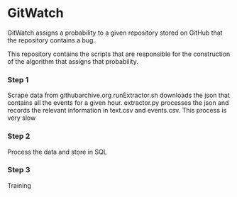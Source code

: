 # GitWatch #

GitWatch assigns a probability to a given repository stored on GitHub that the repository
contains a bug.

This repository contains the scripts that are responsible for the construction of the 
algorithm that assigns that probability.

### Step 1 ###
Scrape data from githubarchive.org
runExtractor.sh downloads the json that contains all the events for a given hour.
extractor.py processes the json and records the relevant information in text.csv and events.csv.
This process is very slow

### Step 2 ###
Process the data and store in SQL


### Step 3 ###
Training

